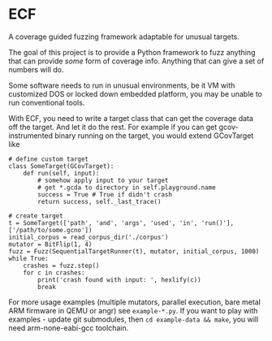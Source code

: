 # ECF
A coverage guided fuzzing framework adaptable for unusual targets.

The goal of this project is to provide a Python framework to fuzz anything that can provide *some* form of coverage info.
Anything that can give a set of numbers will do.

Some software needs to run in unusual environments, be it VM with customized DOS or locked down embedded platform, you may be unable to run conventional tools.

With ECF, you need to write a target class that can get the coverage data off the target. And let it do the rest.
For example if you can get gcov-instrumented binary running on the target, you would extend GCovTarget like
```
# define custom target
class SomeTarget(GCovTarget):
    def run(self, input):
        # somehow apply input to your target
        # get *.gcda to directory in self.playground.name
        success = True # True if didn't crash
        return success, self._last_trace()

# create target
t = SomeTarget(['path', 'and', 'args', 'used', 'in', 'run()'], ['/path/to/some.gcno'])
initial_corpus = read_corpus_dir('./corpus')
mutator = BitFlip(1, 4)
fuzz = Fuzz(SequentialTargetRunner(t), mutator, initial_corpus, 1000)
while True:
    crashes = fuzz.step()
    for c in crashes:
        print('crash found with input: ', hexlify(c))
        break
```

For more usage examples (multiple mutators, parallel execution, bare metal ARM firmware in QEMU or angr) see `example-*.py`.
If you want to play with examples - update git submodules, then `cd example-data && make`, you will need arm-none-eabi-gcc toolchain.
